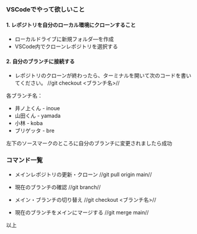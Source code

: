 ### VSCodeでやって欲しいこと

#### 1. レポジトリを自分のローカル環境にクローンすること
- ローカルドライブに新規フォルダ―を作成
- VSCode内でクローンレポジトリを選択する

#### 2. 自分のブランチに接続する
- レポジトリのクローンが終わったら、ターミナルを開いて次のコードを書いてください。
//git checkout <ブランチ名>//

各ブランチ名：
- 井ノ上くん - inoue
- 山田くん - yamada
- 小林 - koba
- ブリゲッタ - bre

左下のソースマークのところに自分のブランチに変更されましたら成功

### コマンド一覧
- メインレポジトリの更新・クローン
//git pull origin main//

- 現在のブランチの確認
//git branch//

- メイン・ブランチの切り替え
//git checkout <ブランチ名>//

- 現在のブランチをメインにマージする
//git merge main//

以上
